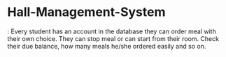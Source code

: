 # Hall-Management-System
: Every student has an account in the database they can order meal with their own choice. They can stop meal or can start from their room. Check their due balance, how many meals he/she ordered easily and so on.
